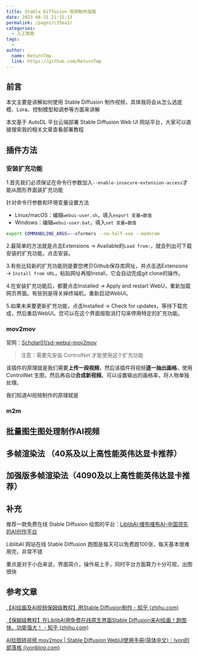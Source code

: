 ```yaml
---
title: Stable Diffusion 视频制作指南
date: 2023-08-31 21:15:13
permalink: /pages/c35ea1/
categories:
  - 人工智能
tags:
  - 
author: 
  name: ReturnTmp
  link: https://github.com/ReturnTmp
---
```






## 前言

本文主要是讲解如何使用 Stable Diffusion 制作视频，具体我将会从怎么选底模、Lora、控制模型和调参等方面来讲解

本文基于 AutoDL 平台云端部署 Stable Diffusion Web UI 网站平台，大家可以直接搜索我的相关文章查看部署教程



## 插件方法

### 安装扩充功能

1.首先我们必须保证在命令行参数加入`--enable-insecure-extension-access`才能从图形界面装扩充功能

针对命令行参数和环境变量设置方法

- Linux/macOS：编辑`webui-user.sh`，填入`export 变量=数值`
- Windows：编辑`webui-user.bat`，填入`set 变量=数值`

```bash
export COMMANDLINE_ARGS=--xformers --no-half-vae --medvram
```



2.最简单的方法就是点击Extensions → Available的`Load from:`，就会列出可下载安装的扩充功能，点击安装。

3.有些比较新的扩充功能则是要您拷贝Github保存库网址，并点击选Extensions → `Install from URL`，粘贴网址再按Install，它会自动完成git clone的操作。

4.在安装扩充功能后，都要点击Installed → Apply and restart WebU，重新加载网页界面。有些则是得关掉终端机，重新启动WebUI。

5.如果未来要更新扩充功能，点击Installed → Check for updates，等待下载完成，然后重启WebUI。您可以在这个界面按取消打勾来停用特定的扩充功能。



### mov2mov

官网：[Scholar01/sd-webui-mov2mov](https://github.com/Scholar01/sd-webui-mov2mov)

> 注意：需要先安装 ControlNet 才能使用这个扩充功能

该插件的原理就是我们需要**上传一段视频**，然后该插件将视频**逐一抽出画格**，使用 ControlNet 生图，然后再自动**合成新视频**。可以设置输出的画格率，将人物单独处理。



我们知道AI视频制作的原理就是

### m2m





## 批量图生图处理制作AI视频



## 多帧渲染法 （40系及以上高性能英伟达显卡推荐）



## 加强版多帧渲染法（4090及以上高性能英伟达显卡推荐）







## 补充

推荐一款免费在线 Stable Diffusion 绘图的平台：[LiblibAI·哩布哩布AI-中国领先的AI创作平台](https://www.liblibai.com/)

LiblibAI 网站在线 Stable Diffusion 跑图是每天可以免费跑100张，每天基本很难用完，非常不错

重点是对于小白来说，界面简介，操作易上手，同时平台方面算力十分可观，出图很快





## 参考文章

[【AI绘画及AI视频保姆级教程】用Stable Diffusion制作 - 知乎 (zhihu.com)](https://zhuanlan.zhihu.com/p/618648155)

[【保姆级教程】在LiblibAI用免费在线原生界面Stable Diffusion来AI绘画！跑图快、功能强大！ - 知乎 (zhihu.com)](https://zhuanlan.zhihu.com/p/643651867)

[AI绘图转视频 mov2mov | Stable Diffusion WebUI使用手冊(简体中文)｜Ivon的部落格 (ivonblog.com)](https://ivonblog.com/posts/stable-diffusion-webui-manuals/zh-cn/extensions/sd-webui-mov2mov/)